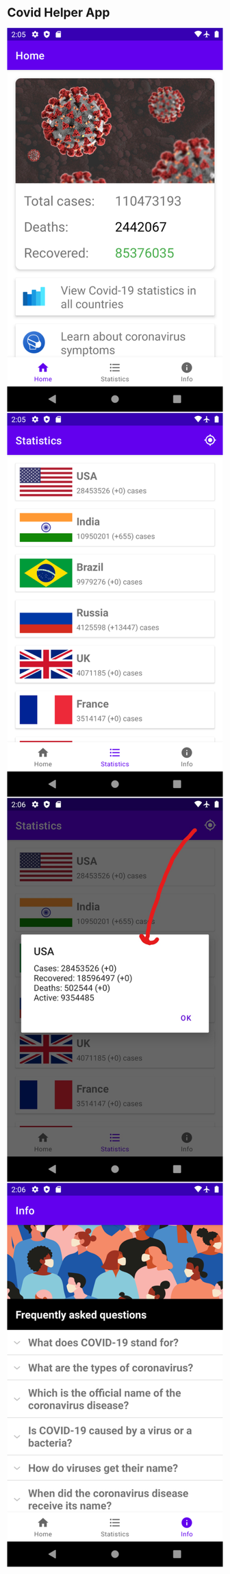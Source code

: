 # Covid Helper App
![Screenshot 1](screenshots/screen_1.png)
![Screenshot 2](screenshots/screen_2.png)
![Screenshot 3](screenshots/screen_3.jpg)
![Screenshot 4](screenshots/screen_4.png)
